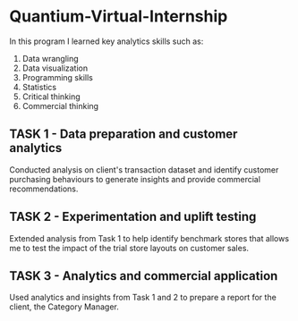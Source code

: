 # Quantium-Virtual-Internship
In this program I learned key analytics skills such as:
1. Data wrangling
2. Data visualization
3. Programming skills
4. Statistics
5. Critical thinking
6. Commercial thinking

## TASK 1 - Data preparation and customer analytics

Conducted analysis on client's transaction dataset and identify customer purchasing behaviours to generate insights and provide commercial recommendations.

## TASK 2 - Experimentation and uplift testing

Extended analysis from Task 1 to help identify benchmark stores that allows me to test the impact of the trial store layouts on customer sales.

## TASK 3 - Analytics and commercial application

Used analytics and insights from Task 1 and 2 to prepare a report for the client, the Category Manager.

